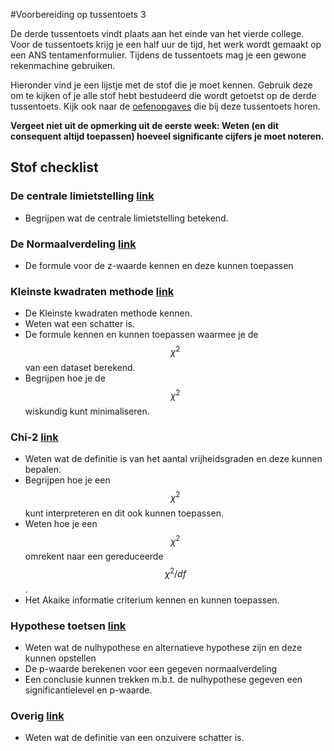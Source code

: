 #Voorbereiding op tussentoets 3

De derde tussentoets vindt plaats aan het einde van het vierde college. 
Voor de tussentoets krijg je een half uur de tijd, het werk wordt gemaakt op een ANS tentamenformulier. Tijdens de tussentoets mag je een gewone rekenmachine gebruiken. 

Hieronder vind je een lijstje met de stof die je moet kennen. Gebruik deze om te kijken of je alle stof hebt bestudeerd die wordt getoetst op de derde tussentoets. Kijk ook naar de [oefenopgaves](/tussentoets-iii/oefenopgaves) die bij deze tussentoets horen.

**Vergeet niet uit de opmerking uit de eerste week: 
Weten (en dit consequent altijd toepassen) hoeveel significante cijfers je moet noteren.**

## Stof checklist 

### De centrale limietstelling [link](/module-3/de-centrale-limietstelling) 
* Begrijpen wat de centrale limietstelling betekend.

### De Normaalverdeling [link](/module-3/normaalverdeling)
* De formule voor de z-waarde kennen en deze kunnen toepassen


### Kleinste kwadraten methode [link](/module-3/kleinste-kwadraten) 

* De Kleinste kwadraten methode kennen. 
* Weten wat een schatter is.
* De formule kennen en kunnen toepassen waarmee je de $$\chi^2$$ van een dataset berekend. 
* Begrijpen hoe je de $$\chi^2$$ wiskundig kunt minimaliseren.


### Chi-2 [link](/module-3/chi-2) 
* Weten wat de definitie is van het aantal vrijheidsgraden en deze kunnen bepalen. 
* Begrijpen hoe je een $$\chi^2$$ kunt interpreteren en dit ook kunnen toepassen.
* Weten hoe je een $$\chi^2$$ omrekent naar een gereduceerde $$\chi^2/df$$.
* Het Akaike informatie criterium kennen en kunnen toepassen.

### Hypothese toetsen [link](/module-3/hypothese-toetsen) 

* Weten wat de nulhypothese en alternatieve hypothese zijn en deze kunnen opstellen
* De p-waarde berekenen voor een gegeven normaalverdeling
* Een conclusie kunnen trekken m.b.t. de nulhypothese gegeven een significantielevel en p-waarde.

### Overig [link](/opdrachten-module-2/opdrachten)
* Weten wat de definitie van een onzuivere schatter is.
